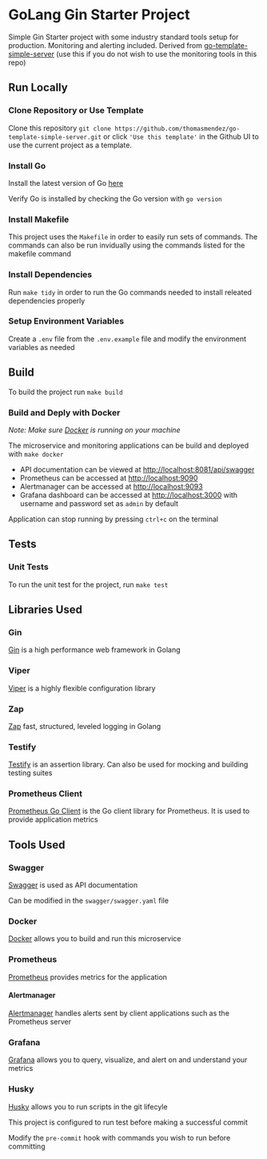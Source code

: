 # GoLang Gin Starter Project

Simple Gin Starter project with some industry standard tools setup for production. Monitoring and alerting included. Derived from [go-template-simple-server](https://github.com/thomasmendez/go-template-simple-server.git) (use this if you do not wish to use the monitoring tools in this repo)

## Run Locally

### Clone Repository or Use Template

Clone this repository `git clone https://github.com/thomasmendez/go-template-simple-server.git` or click `'Use this template'` in the Github UI to use the current project as a template.

### Install Go

Install the latest version of Go [here](https://go.dev/doc/install)

Verify Go is installed by checking the Go version with `go version`

### Install Makefile

This project uses the `Makefile` in order to easily run sets of commands. The commands can also be run invidually using the commands listed for the makefile command

### Install Dependencies

Run `make tidy` in order to run the Go commands needed to install releated dependencies properly

### Setup Environment Variables

Create a `.env` file from the `.env.example` file and modify the environment variables as needed

## Build

To build the project run `make build`

### Build and Deply with Docker

*Note: Make sure [Docker](https://www.docker.com/) is running on your machine*

The microservice and monitoring applications can be build and deployed with `make docker`

* API documentation can be viewed at [http://localhost:8081/api/swagger](http://localhost:8081/api/swagger)
* Prometheus can be accessed at [http://localhost:9090](http://localhost:9090)
* Alertmanager can be accessed at [http://localhost:9093](http://localhost:9093)
* Grafana dashboard can be accessed at [http://localhost:3000](http://localhost:3000) with username and password set as `admin` by default

Application can stop running by pressing `ctrl+c` on the terminal

## Tests

### Unit Tests

To run the unit test for the project, run `make test`

## Libraries Used

### Gin

[Gin](https://github.com/gin-gonic/gin) is a high performance web framework in Golang

### Viper

[Viper](https://github.com/spf13/viper) is a highly flexible configuration library

### Zap

[Zap](https://github.com/uber-go/zap) fast, structured, leveled logging in Golang

### Testify

[Testify](https://github.com/stretchr/testify) is an assertion library. Can also be used for mocking and building testing suites

### Prometheus Client

[Prometheus Go Client](github.com/prometheus/client_golang) is the Go client library for Prometheus. It is used to provide application metrics

## Tools Used

### Swagger

[Swagger](https://swagger.io/) is used as API documentation

Can be modified in the `swagger/swagger.yaml` file

### Docker

[Docker](https://www.docker.com/) allows you to build and run this microservice

### Prometheus

[Prometheus](https://prometheus.io/) provides metrics for the application

#### Alertmanager

[Alertmanager](https://prometheus.io/docs/alerting/latest/alertmanager/) handles alerts sent by client applications such as the Prometheus server

### Grafana

[Grafana](https://grafana.com/oss/grafana/) allows you to query, visualize, and alert on and understand your metrics

### Husky

[Husky](https://github.com/automation-co/husky) allows you to run scripts in the git lifecyle

This project is configured to run test before making a successful commit

Modify the `pre-commit` hook with commands you wish to run before committing
